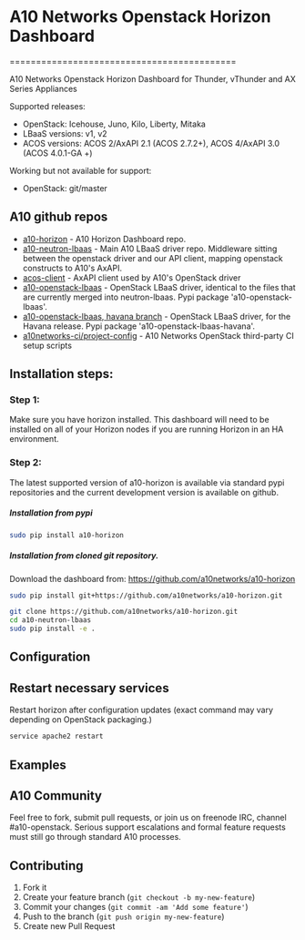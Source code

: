 # A10 Networks Openstack Horizon Dashboard
===========================================

A10 Networks Openstack Horizon Dashboard for Thunder, vThunder and AX Series Appliances

Supported releases:

* OpenStack: Icehouse, Juno, Kilo, Liberty, Mitaka
* LBaaS versions: v1, v2
* ACOS versions: ACOS 2/AxAPI 2.1 (ACOS 2.7.2+), ACOS 4/AxAPI 3.0 (ACOS 4.0.1-GA +)

Working but not available for support:

* OpenStack: git/master

## A10 github repos

- [a10-horizon](https://github.com/a10networks/a10-horizon) - A10 Horizon Dashboard repo.
- [a10-neutron-lbaas](https://github.com/a10networks/a10-neutron-lbaas) - Main A10 LBaaS driver repo. Middleware sitting between the
openstack driver and our API client, mapping openstack constructs to A10's AxAPI.
- [acos-client](https://github.com/a10networks/acos-client) - AxAPI client used by A10's OpenStack driver
- [a10-openstack-lbaas](https://github.com/a10networks/a10-openstack-lbaas) - OpenStack LBaaS driver,
identical to the files that are currently merged into neutron-lbaas.  Pypi package
'a10-openstack-lbaas'.
- [a10-openstack-lbaas, havana branch](https://github.com/a10networks/a10-openstack-lbaas/tree/havana) - OpenStack
LBaaS driver, for the Havana release.  Pypi package 'a10-openstack-lbaas-havana'.
- [a10networks-ci/project-config](https://github.com/a10networks-ci/project-config) - A10 Networks OpenStack third-party CI setup scripts


## Installation steps:

### Step 1:

Make sure you have horizon installed.  This dashboard will need to be installed on all of your Horizon nodes if you are running Horizon in an HA environment.


### Step 2:

The latest supported version of a10-horizon is available via standard pypi repositories and the current development version is available on github.

##### Installation from pypi
```sh
sudo pip install a10-horizon
```

##### Installation from cloned git repository.

Download the dashboard from: <https://github.com/a10networks/a10-horizon>



```sh
sudo pip install git+https://github.com/a10networks/a10-horizon.git
```

```sh
git clone https://github.com/a10networks/a10-horizon.git
cd a10-neutron-lbaas
sudo pip install -e .
```

## Configuration

## Restart necessary services

Restart horizon after configuration updates (exact command may vary depending
  on OpenStack packaging.)

```sh
service apache2 restart
```

## Examples

## A10 Community

Feel free to fork, submit pull requests, or join us on freenode IRC, channel #a10-openstack. Serious support escalations and formal feature requests must
still go through standard A10 processes.

## Contributing

1. Fork it
2. Create your feature branch (`git checkout -b my-new-feature`)
3. Commit your changes (`git commit -am 'Add some feature'`)
4. Push to the branch (`git push origin my-new-feature`)
5. Create new Pull Request
